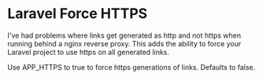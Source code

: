 # Laravel Force HTTPS

I've had problems where links get generated as http and not https when running behind a nginx reverse proxy. This adds the ability to force your Laravel project to use https on all generated links.

Use APP_HTTPS to true to force https generations of links. Defaults to false.